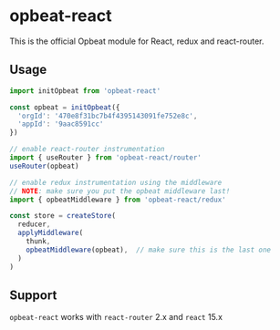 # opbeat-react

This is the official Opbeat module for React, redux and react-router.

## Usage
```js
import initOpbeat from 'opbeat-react'

const opbeat = initOpbeat({
  'orgId': '470e8f31bc7b4f4395143091fe752e8c',
  'appId': '9aac8591cc'
})

// enable react-router instrumentation
import { useRouter } from 'opbeat-react/router'
useRouter(opbeat)

// enable redux instrumentation using the middleware
// NOTE: make sure you put the opbeat middleware last!
import { opbeatMiddleware } from 'opbeat-react/redux'

const store = createStore(
  reducer,
  applyMiddleware(
    thunk,
    opbeatMiddleware(opbeat),  // make sure this is the last one
  )
)
```

## Support

`opbeat-react` works with `react-router` 2.x and `react` 15.x